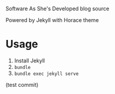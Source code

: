 Software As She's Developed blog source

Powered by Jekyll with Horace theme

# Usage

1. Install Jekyll
2. `bundle`
2. `bundle exec jekyll serve`

(test commit)

